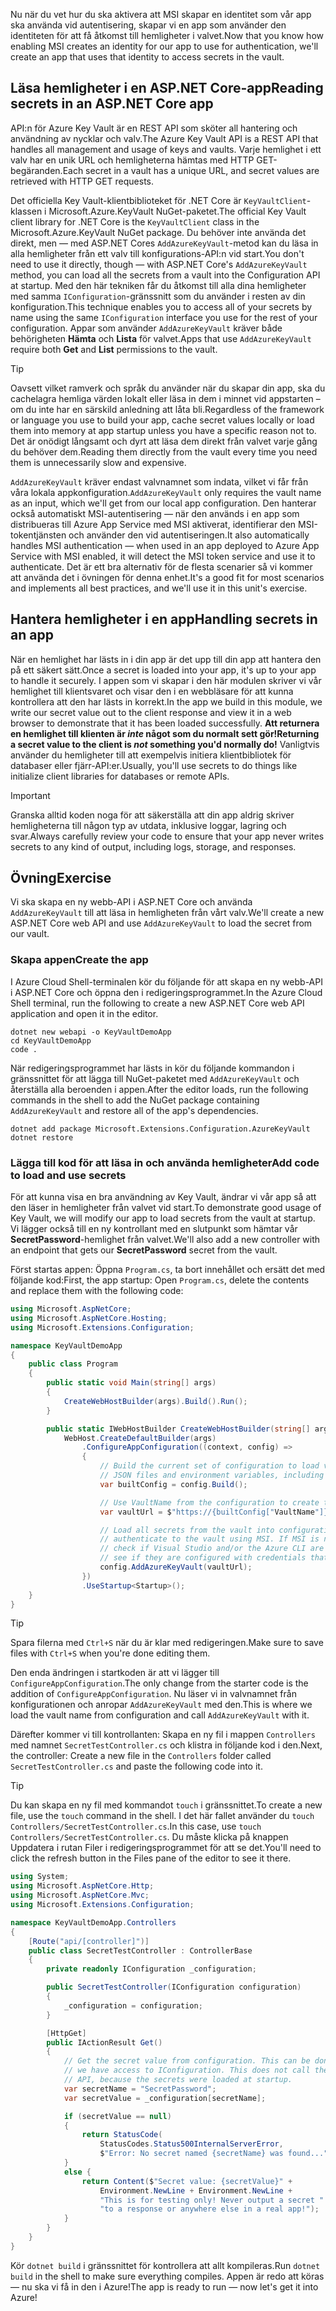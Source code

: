 <span data-ttu-id="3de55-101">Nu när du vet hur du ska aktivera att MSI skapar en identitet som vår app ska använda vid autentisering, skapar vi en app som använder den identiteten för att få åtkomst till hemligheter i valvet.</span><span class="sxs-lookup"><span data-stu-id="3de55-101">Now that you know how enabling MSI creates an identity for our app to use for authentication, we'll create an app that uses that identity to access secrets in the vault.</span></span>

## <a name="reading-secrets-in-an-aspnet-core-app"></a><span data-ttu-id="3de55-102">Läsa hemligheter i en ASP.NET Core-app</span><span class="sxs-lookup"><span data-stu-id="3de55-102">Reading secrets in an ASP.NET Core app</span></span>

<span data-ttu-id="3de55-103">API:n för Azure Key Vault är en REST API som sköter all hantering och användning av nycklar och valv.</span><span class="sxs-lookup"><span data-stu-id="3de55-103">The Azure Key Vault API is a REST API that handles all management and usage of keys and vaults.</span></span> <span data-ttu-id="3de55-104">Varje hemlighet i ett valv har en unik URL och hemligheterna hämtas med HTTP GET-begäranden.</span><span class="sxs-lookup"><span data-stu-id="3de55-104">Each secret in a vault has a unique URL, and secret values are retrieved with HTTP GET requests.</span></span>

<span data-ttu-id="3de55-105">Det officiella Key Vault-klientbiblioteket för .NET Core är `KeyVaultClient`-klassen i Microsoft.Azure.KeyVault NuGet-paketet.</span><span class="sxs-lookup"><span data-stu-id="3de55-105">The official Key Vault client library for .NET Core is the `KeyVaultClient` class in the Microsoft.Azure.KeyVault NuGet package.</span></span> <span data-ttu-id="3de55-106">Du behöver inte använda det direkt, men &mdash; med ASP.NET Cores `AddAzureKeyVault`-metod kan du läsa in alla hemligheter från ett valv till konfigurations-API:n vid start.</span><span class="sxs-lookup"><span data-stu-id="3de55-106">You don't need to use it directly, though &mdash; with ASP.NET Core's `AddAzureKeyVault` method, you can load all the secrets from a vault into the Configuration API at startup.</span></span> <span data-ttu-id="3de55-107">Med den här tekniken får du åtkomst till alla dina hemligheter med samma `IConfiguration`-gränssnitt som du använder i resten av din konfiguration.</span><span class="sxs-lookup"><span data-stu-id="3de55-107">This technique enables you to access all of your secrets by name using the same `IConfiguration` interface you use for the rest of your configuration.</span></span> <span data-ttu-id="3de55-108">Appar som använder `AddAzureKeyVault` kräver både behörigheten **Hämta** och **Lista** för valvet.</span><span class="sxs-lookup"><span data-stu-id="3de55-108">Apps that use `AddAzureKeyVault` require both **Get** and **List** permissions to the vault.</span></span>

> [!TIP]
> <span data-ttu-id="3de55-109">Oavsett vilket ramverk och språk du använder när du skapar din app, ska du cachelagra hemliga värden lokalt eller läsa in dem i minnet vid appstarten – om du inte har en särskild anledning att låta bli.</span><span class="sxs-lookup"><span data-stu-id="3de55-109">Regardless of the framework or language you use to build your app, cache secret values locally or load them into memory at app startup unless you have a specific reason not to.</span></span> <span data-ttu-id="3de55-110">Det är onödigt långsamt och dyrt att läsa dem direkt från valvet varje gång du behöver dem.</span><span class="sxs-lookup"><span data-stu-id="3de55-110">Reading them directly from the vault every time you need them is unnecessarily slow and expensive.</span></span>

<span data-ttu-id="3de55-111">`AddAzureKeyVault` kräver endast valvnamnet som indata, vilket vi får från våra lokala appkonfiguration.</span><span class="sxs-lookup"><span data-stu-id="3de55-111">`AddAzureKeyVault` only requires the vault name as an input, which we'll get from our local app configuration.</span></span> <span data-ttu-id="3de55-112">Den hanterar också automatiskt MSI-autentisering &mdash; när den används i en app som distribueras till Azure App Service med MSI aktiverat, identifierar den MSI-tokentjänsten och använder den vid autentiseringen.</span><span class="sxs-lookup"><span data-stu-id="3de55-112">It also automatically handles MSI authentication &mdash; when used in an app deployed to Azure App Service with MSI enabled, it will detect the MSI token service and use it to authenticate.</span></span> <span data-ttu-id="3de55-113">Det är ett bra alternativ för de flesta scenarier så vi kommer att använda det i övningen för denna enhet.</span><span class="sxs-lookup"><span data-stu-id="3de55-113">It's a good fit for most scenarios and implements all best practices, and we'll use it in this unit's exercise.</span></span>

## <a name="handling-secrets-in-an-app"></a><span data-ttu-id="3de55-114">Hantera hemligheter i en app</span><span class="sxs-lookup"><span data-stu-id="3de55-114">Handling secrets in an app</span></span>

<span data-ttu-id="3de55-115">När en hemlighet har lästs in i din app är det upp till din app att hantera den på ett säkert sätt.</span><span class="sxs-lookup"><span data-stu-id="3de55-115">Once a secret is loaded into your app, it's up to your app to handle it securely.</span></span> <span data-ttu-id="3de55-116">I appen som vi skapar i den här modulen skriver vi vår hemlighet till klientsvaret och visar den i en webbläsare för att kunna kontrollera att den har lästs in korrekt.</span><span class="sxs-lookup"><span data-stu-id="3de55-116">In the app we build in this module, we write our secret value out to the client response and view it in a web browser to demonstrate that it has been loaded successfully.</span></span> <span data-ttu-id="3de55-117">**Att returnera en hemlighet till klienten är *inte* något som du normalt sett gör!**</span><span class="sxs-lookup"><span data-stu-id="3de55-117">**Returning a secret value to the client is *not* something you'd normally do!**</span></span> <span data-ttu-id="3de55-118">Vanligtvis använder du hemligheter till att exempelvis initiera klientbibliotek för databaser eller fjärr-API:er.</span><span class="sxs-lookup"><span data-stu-id="3de55-118">Usually, you'll use secrets to do things like initialize client libraries for databases or remote APIs.</span></span>

> [!IMPORTANT]
> <span data-ttu-id="3de55-119">Granska alltid koden noga för att säkerställa att din app aldrig skriver hemligheterna till någon typ av utdata, inklusive loggar, lagring och svar.</span><span class="sxs-lookup"><span data-stu-id="3de55-119">Always carefully review your code to ensure that your app never writes secrets to any kind of output, including logs, storage, and responses.</span></span>

## <a name="exercise"></a><span data-ttu-id="3de55-120">Övning</span><span class="sxs-lookup"><span data-stu-id="3de55-120">Exercise</span></span>

<span data-ttu-id="3de55-121">Vi ska skapa en ny webb-API i ASP.NET Core och använda `AddAzureKeyVault` till att läsa in hemligheten från vårt valv.</span><span class="sxs-lookup"><span data-stu-id="3de55-121">We'll create a new ASP.NET Core web API and use `AddAzureKeyVault` to load the secret from our vault.</span></span>

### <a name="create-the-app"></a><span data-ttu-id="3de55-122">Skapa appen</span><span class="sxs-lookup"><span data-stu-id="3de55-122">Create the app</span></span>

<span data-ttu-id="3de55-123">I Azure Cloud Shell-terminalen kör du följande för att skapa en ny webb-API i ASP.NET Core och öppna den i redigeringsprogrammet.</span><span class="sxs-lookup"><span data-stu-id="3de55-123">In the Azure Cloud Shell terminal, run the following to create a new ASP.NET Core web API application and open it in the editor.</span></span>

```console
dotnet new webapi -o KeyVaultDemoApp
cd KeyVaultDemoApp
code .
```

<span data-ttu-id="3de55-124">När redigeringsprogrammet har lästs in kör du följande kommandon i gränssnittet för att lägga till NuGet-paketet med `AddAzureKeyVault` och återställa alla beroenden i appen.</span><span class="sxs-lookup"><span data-stu-id="3de55-124">After the editor loads, run the following commands in the shell to add the NuGet package containing `AddAzureKeyVault` and restore all of the app's dependencies.</span></span>

```console
dotnet add package Microsoft.Extensions.Configuration.AzureKeyVault
dotnet restore
```

### <a name="add-code-to-load-and-use-secrets"></a><span data-ttu-id="3de55-125">Lägga till kod för att läsa in och använda hemligheter</span><span class="sxs-lookup"><span data-stu-id="3de55-125">Add code to load and use secrets</span></span>

<span data-ttu-id="3de55-126">För att kunna visa en bra användning av Key Vault, ändrar vi vår app så att den läser in hemligheter från valvet vid start.</span><span class="sxs-lookup"><span data-stu-id="3de55-126">To demonstrate good usage of Key Vault, we will modify our app to load secrets from the vault at startup.</span></span> <span data-ttu-id="3de55-127">Vi lägger också till en ny kontrollant med en slutpunkt som hämtar vår **SecretPassword**-hemlighet från valvet.</span><span class="sxs-lookup"><span data-stu-id="3de55-127">We'll also add a new controller with an endpoint that gets our **SecretPassword** secret from the vault.</span></span>

<span data-ttu-id="3de55-128">Först startas appen: Öppna `Program.cs`, ta bort innehållet och ersätt det med följande kod:</span><span class="sxs-lookup"><span data-stu-id="3de55-128">First, the app startup: Open `Program.cs`, delete the contents and replace them with the following code:</span></span>

```csharp
using Microsoft.AspNetCore;
using Microsoft.AspNetCore.Hosting;
using Microsoft.Extensions.Configuration;

namespace KeyVaultDemoApp
{
    public class Program
    {
        public static void Main(string[] args)
        {
            CreateWebHostBuilder(args).Build().Run();
        }

        public static IWebHostBuilder CreateWebHostBuilder(string[] args) =>
            WebHost.CreateDefaultBuilder(args)
                .ConfigureAppConfiguration((context, config) =>
                {
                    // Build the current set of configuration to load values from
                    // JSON files and environment variables, including VaultName.
                    var builtConfig = config.Build();

                    // Use VaultName from the configuration to create the full vault URL.
                    var vaultUrl = $"https://{builtConfig["VaultName"]}.vault.azure.net/";

                    // Load all secrets from the vault into configuration. This will automatically
                    // authenticate to the vault using MSI. If MSI is not available, it will
                    // check if Visual Studio and/or the Azure CLI are installed locally and
                    // see if they are configured with credentials that can access the vault.
                    config.AddAzureKeyVault(vaultUrl);
                })
                .UseStartup<Startup>();
    }
}
```

> [!TIP]
> <span data-ttu-id="3de55-129">Spara filerna med `Ctrl+S` när du är klar med redigeringen.</span><span class="sxs-lookup"><span data-stu-id="3de55-129">Make sure to save files with `Ctrl+S` when you're done editing them.</span></span>

<span data-ttu-id="3de55-130">Den enda ändringen i startkoden är att vi lägger till `ConfigureAppConfiguration`.</span><span class="sxs-lookup"><span data-stu-id="3de55-130">The only change from the starter code is the addition of `ConfigureAppConfiguration`.</span></span> <span data-ttu-id="3de55-131">Nu läser vi in valvnamnet från konfigurationen och anropar `AddAzureKeyVault` med den.</span><span class="sxs-lookup"><span data-stu-id="3de55-131">This is where we load the vault name from configuration and call `AddAzureKeyVault` with it.</span></span>

<span data-ttu-id="3de55-132">Därefter kommer vi till kontrollanten: Skapa en ny fil i mappen `Controllers` med namnet `SecretTestController.cs` och klistra in följande kod i den.</span><span class="sxs-lookup"><span data-stu-id="3de55-132">Next, the controller: Create a new file in the `Controllers` folder called `SecretTestController.cs` and paste the following code into it.</span></span>

> [!TIP]
> <span data-ttu-id="3de55-133">Du kan skapa en ny fil med kommandot `touch` i gränssnittet.</span><span class="sxs-lookup"><span data-stu-id="3de55-133">To create a new file, use the `touch` command in the shell.</span></span> <span data-ttu-id="3de55-134">I det här fallet använder du `touch Controllers/SecretTestController.cs`.</span><span class="sxs-lookup"><span data-stu-id="3de55-134">In this case, use `touch Controllers/SecretTestController.cs`.</span></span> <span data-ttu-id="3de55-135">Du måste klicka på knappen Uppdatera i rutan Filer i redigeringsprogrammet för att se det.</span><span class="sxs-lookup"><span data-stu-id="3de55-135">You'll need to click the refresh button in the Files pane of the editor to see it there.</span></span>

```csharp
using System;
using Microsoft.AspNetCore.Http;
using Microsoft.AspNetCore.Mvc;
using Microsoft.Extensions.Configuration;

namespace KeyVaultDemoApp.Controllers
{
    [Route("api/[controller]")]
    public class SecretTestController : ControllerBase
    {
        private readonly IConfiguration _configuration;

        public SecretTestController(IConfiguration configuration)
        {
            _configuration = configuration;
        }

        [HttpGet]
        public IActionResult Get()
        {
            // Get the secret value from configuration. This can be done anywhere
            // we have access to IConfiguration. This does not call the Key Vault
            // API, because the secrets were loaded at startup.
            var secretName = "SecretPassword";
            var secretValue = _configuration[secretName];

            if (secretValue == null)
            {
                return StatusCode(
                    StatusCodes.Status500InternalServerError,
                    $"Error: No secret named {secretName} was found...");
            }
            else {
                return Content($"Secret value: {secretValue}" +
                    Environment.NewLine + Environment.NewLine +
                    "This is for testing only! Never output a secret " +
                    "to a response or anywhere else in a real app!");
            }
        }
    }
}
```

<span data-ttu-id="3de55-136">Kör `dotnet build` i gränssnittet för kontrollera att allt kompileras.</span><span class="sxs-lookup"><span data-stu-id="3de55-136">Run `dotnet build` in the shell to make sure everything compiles.</span></span> <span data-ttu-id="3de55-137">Appen är redo att köras &mdash; nu ska vi få in den i Azure!</span><span class="sxs-lookup"><span data-stu-id="3de55-137">The app is ready to run &mdash; now let's get it into Azure!</span></span>